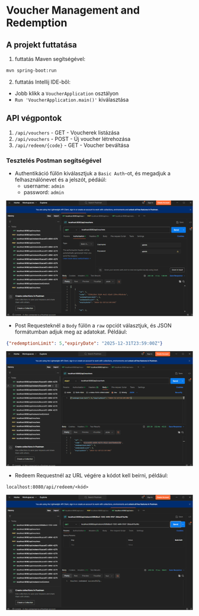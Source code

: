 # Voucher Management and Redemption

## A projekt futtatása

1. futtatás Maven segítségével:
```bash
mvn spring-boot:run
```
2. futtatás Intellij IDE-ből:
- Jobb klikk a `VoucherApplication` osztályon
- `Run 'VoucherApplication.main()'` kiválasztása

## API végpontok

1. ``` /api/vouchers ``` - GET - Voucherek listázása
2. ``` /api/vouchers ``` - POST - Új voucher létrehozása
3. ``` /api/redeem/{code} ``` - GET - Voucher beváltása

### Tesztelés Postman segítségével

- Authentikáció fülön kiválasztjuk a `Basic Auth`-ot, és megadjuk a felhasználónevet és a jelszót, pédáúl:
  - username: `admin`
  - password: `admin`

![Auth Example](src/main/resources/static/auth.png)

- Post Requesteknél a `Body` fülön a `raw` opciót választjuk, és JSON formátumban adjuk meg az adatokat. Például:
```json
{"redemptionLimit": 5,"expiryDate": "2025-12-31T23:59:00Z"}
```
![Post Request](src/main/resources/static/post.png)

- Redeem Requestnél az URL végére a kódot kell beírni, például:
```
localhost:8080/api/redeem/<kód>
```
![Redeem Request](src/main/resources/static/redeem.png)
